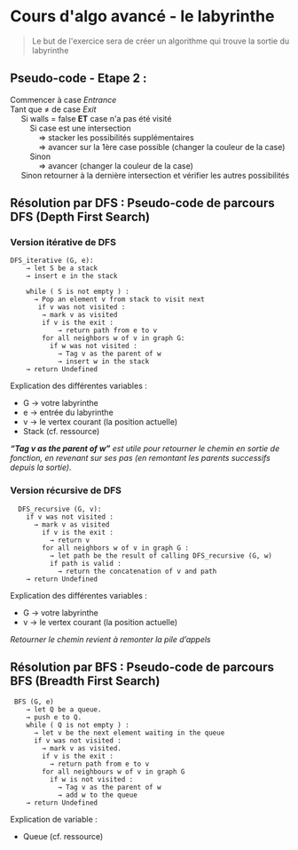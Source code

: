 # Cours d'algo avancé - le labyrinthe

> Le but de l'exercice sera de créer un algorithme qui trouve la sortie du labyrinthe

## Pseudo-code - Etape 2 :

Commencer à case _Entrance_  
Tant que ≠ de case _Exit_  
&nbsp;&nbsp;&nbsp;&nbsp; Si walls = false **ET** case n'a pas été visité  
    &nbsp;&nbsp;&nbsp;&nbsp;&nbsp;&nbsp;&nbsp;&nbsp; Si case est une intersection   
        &nbsp;&nbsp;&nbsp;&nbsp;&nbsp;&nbsp;&nbsp;&nbsp;&nbsp;&nbsp;&nbsp;&nbsp; ⇒ stacker les possibilités supplémentaires   
        &nbsp;&nbsp;&nbsp;&nbsp;&nbsp;&nbsp;&nbsp;&nbsp;&nbsp;&nbsp;&nbsp;&nbsp; ⇒ avancer sur la 1ère case possible (changer la couleur de la case)  
    &nbsp;&nbsp;&nbsp;&nbsp;&nbsp;&nbsp;&nbsp;&nbsp; Sinon     
    &nbsp;&nbsp;&nbsp;&nbsp;&nbsp;&nbsp;&nbsp;&nbsp;&nbsp;&nbsp;&nbsp;&nbsp; ⇒ avancer (changer la couleur de la case)  
&nbsp;&nbsp;&nbsp;&nbsp; Sinon retourner à la dernière intersection et vérifier les autres possibilités  

## Résolution par DFS : Pseudo-code de parcours DFS (Depth First Search)

### Version itérative de DFS
```
DFS_iterative (G, e):                                   
    → let S be a stack
    → insert e in the stack

    while ( S is not empty ) :
      → Pop an element v from stack to visit next
       if v was not visited :
        → mark v as visited
        if v is the exit :
            → return path from e to v
        for all neighbors w of v in graph G:
          if w was not visited :
            → Tag v as the parent of w    
            → insert w in the stack         
    → return Undefined
```

Explication des différentes variables :  
* G → votre labyrinthe  
* e → entrée du labyrinthe  
* v → le vertex courant (la position actuelle)  
* Stack (cf. ressource)

_**“Tag v as the parent of w”** est utile pour retourner le chemin en sortie de fonction, en revenant sur ses pas (en remontant les parents successifs depuis la sortie)._


### Version récursive de DFS
```
  DFS_recursive (G, v):                                   
    if v was not visited :
      → mark v as visited
        if v is the exit :
          → return v
        for all neighbors w of v in graph G :
          → let path be the result of calling DFS_recursive (G, w)
          if path is valid :
            → return the concatenation of v and path
    → return Undefined 
```

Explication des différentes variables :   
* G → votre labyrinthe  
* v → le vertex courant (la position actuelle)  

_Retourner le chemin revient à remonter la pile d’appels_

## Résolution par BFS : Pseudo-code de parcours BFS (Breadth First Search)
```
 BFS (G, e)
    → let Q be a queue.
    → push e to Q.
    while ( Q is not empty ) :
      → let v be the next element waiting in the queue
      if v was not visited :
        → mark v as visited.
        if v is the exit :
          → return path from e to v
        for all neighbours w of v in graph G
          if w is not visited :
            → Tag v as the parent of w  
            → add w to the queue
    → return Undefined
```
Explication de variable :  
* Queue (cf. ressource)





